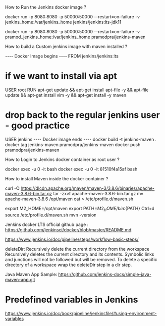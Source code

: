 How to Run the Jenkins docker image ? 

docker run -p 8080:8080 -p 50000:50000 --restart=on-failure -v jenkins_home:/var/jenkins_home jenkins/jenkins:lts-jdk11

docker run -p 8080:8080 -p 50000:50000 --restart=on-failure -v pramod_jenkins_home:/var/jenkins_home pramodpra/jenkins-maven

How to build a Custom jenkins image with maven installed ?

---- Docker Image begins  ----
FROM jenkins/jenkins:lts
# if we want to install via apt
USER root
RUN apt-get update && apt-get install apt-file -y && apt-file update && apt-get install vim -y && apt-get install -y maven
# drop back to the regular jenkins user - good practice
USER jenkins
---- Docker image ends ----
docker build -t jenkins-maven .
docker tag jenkins-maven pramodpra/jenkins-maven 
docker push pramodpra/jenkins-maven


How to Login to Jenkins docker container as root user ?

docker exec -u 0 -it <docker container id>  bash
 docker exec -u 0 -it 81510f4a15af  bash 

How to install Maven inside the docker container ?

curl -O https://dlcdn.apache.org/maven/maven-3/3.8.6/binaries/apache-maven-3.8.6-bin.tar.gz
tar -zxvf apache-maven-3.8.6-bin.tar.gz
mv apache-maven-3.8.6 /opt/maven
cat > /etc/profile.d/maven.sh

export M2_HOME=/opt/maven
export PATH=${M2_HOME}/bin:${PATH}
Ctrl+d 
source /etc/profile.d/maven.sh
mvn -version


Jenkins docker LTS official github page : https://github.com/jenkinsci/docker/blob/master/README.md



https://www.jenkins.io/doc/pipeline/steps/workflow-basic-steps/

deleteDir: Recursively delete the current directory from the workspace
Recursively deletes the current directory and its contents. Symbolic links and junctions will not be followed but will be removed. To delete a specific directory of a workspace wrap the deleteDir step in a dir step. 


Java Maven App Sample: https://github.com/jenkins-docs/simple-java-maven-app.git


# Predefined variables in Jenkins 
https://www.jenkins.io/doc/book/pipeline/jenkinsfile/#using-environment-variables
